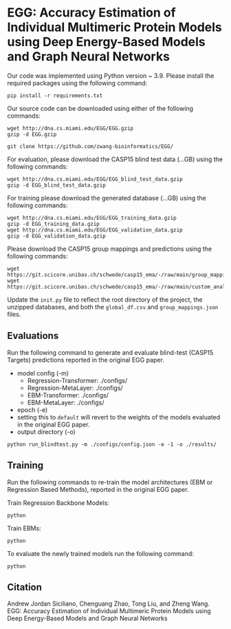 # EGG: Accuracy Estimation of Individual Multimeric Protein Models using Deep Energy-Based Models and Graph Neural Networks
Our code was implemented using Python version ~ 3.9. Please install the required packages using the following command:
```
pip install -r requirements.txt
```
Our source code can be downloaded using either of the following commands:
```
wget http://dna.cs.miami.edu/EGG/EGG.gzip
gzip -d EGG.gzip
```
```
git clone https://github.com/zwang-bioinformatics/EGG/
```
For evaluation, please download the CASP15 blind test data (...GB) using the following commands: 
```
wget http://dna.cs.miami.edu/EGG/EGG_blind_test_data.gzip
gzip -d EGG_blind_test_data.gzip
```
For training please download the generated database (...GB) using the following commands:
```
wget http://dna.cs.miami.edu/EGG/EGG_training_data.gzip
gzip -d EGG_training_data.gzip
wget http://dna.cs.miami.edu/EGG/EGG_validation_data.gzip
gzip -d EGG_validation_data.gzip
```
Please download the CASP15 group mappings and predictions using the following commands: 
```
wget https://git.scicore.unibas.ch/schwede/casp15_ema/-/raw/main/group_mappings.json
wget https://git.scicore.unibas.ch/schwede/casp15_ema/-/raw/main/custom_analysis/global_df.csv
```
Update the `init.py` file to reflect the root directory of the project, the unzipped databases, and both the `global_df.csv` and `group_mappings.json` files. 
## Evaluations
Run the following command to generate and evaluate blind-test (CASP15 Targets) predictions reported in the original EGG paper. 
* model config (-m)
  * Regression-Transformer: ./configs/
  * Regression-MetaLayer: ./configs/
  * EBM-Transformer: ./configs/
  * EBM-MetaLayer: ./configs/
* epoch (-e)
 * setting this to `default` will revert to the weights of the models evaluated in the original EGG paper.
* output directory (-o)
```
python run_blindtest.py -m ./configs/config.json -e -1 -o ./results/
```
## Training
Run the following commands to re-train the model architectures (EBM or Regression Based Methods), reported in the original EGG paper. 

Train Regression Backbone Models:
```
python
```
Train EBMs:
```
python
```
To evaluate the newly trained models run the following command: 
```
python
```

## Citation
Andrew Jordan Siciliano, Chenguang Zhao, Tong Liu, and Zheng Wang.
EGG: Accuracy Estimation of Individual Multimeric Protein Models using Deep Energy-Based Models and Graph Neural Networks

